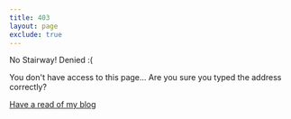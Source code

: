 ```yaml
---
title: 403
layout: page
exclude: true
---
```


No Stairway! Denied :(

You don't have access to this page... Are you sure you typed the address correctly?

<a class="cta" href="{{ site.baseurl }}/blog/index.html" title="Blog">Have a read of my blog</a>